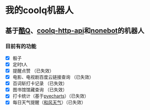 # 我的coolq机器人

## 基于[酷Q](https://cqp.cc/)、[coolq-http-api](https://github.com/richardchien/coolq-http-api)和[nonebot](https://github.com/richardchien/nonebot)的机器人


### 目前有的功能


- [x] 骰子
- [x] 定时t人
- [x] 提醒点赞 （已失效）
- [x] 电影、电视剧百度云链接查询 （已失效）
- [x] 百词斩打卡记录 （已失效）
- [x] 图书馆馆藏查询 （已失效）
- [x] 打卡统计（基于[pyecharts](https://pyecharts.org)）（已失效）
- [x] 每日天气提醒（[和风天气](https://www.heweather.com/)）（已失效）